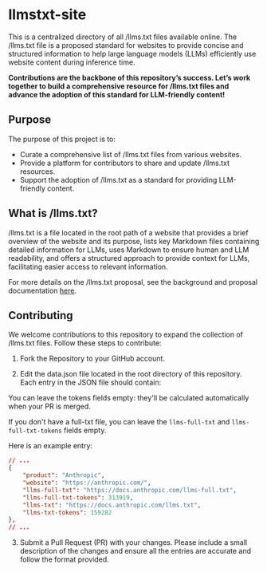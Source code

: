 # llmstxt-site

This is a centralized directory of all /llms.txt files available online. The /llms.txt file is a proposed standard for websites to provide concise and structured information to help large language models (LLMs) efficiently use website content during inference time.

**Contributions are the backbone of this repository’s success. Let’s work together to build a comprehensive resource for /llms.txt files and advance the adoption of this standard for LLM-friendly content!**

## Purpose

The purpose of this project is to:

-   Curate a comprehensive list of /llms.txt files from various websites.
-   Provide a platform for contributors to share and update /llms.txt resources.
-   Support the adoption of /llms.txt as a standard for providing LLM-friendly content.

## What is /llms.txt?

/llms.txt is a file located in the root path of a website that provides a brief overview of the website and its purpose, lists key Markdown files containing detailed information for LLMs, uses Markdown to ensure human and LLM readability, and offers a structured approach to provide context for LLMs, facilitating easier access to relevant information.

For more details on the /llms.txt proposal, see the background and proposal documentation [here](https://llmstxt.org/).

## Contributing

We welcome contributions to this repository to expand the collection of /llms.txt files. Follow these steps to contribute:

1. Fork the Repository to your GitHub account.

2. Edit the data.json file located in the root directory of this repository. Each entry in the JSON file should contain:

You can leave the tokens fields empty: they'll be calculated automatically when your PR is merged.

If you don't have a full-txt file, you can leave the `llms-full-txt` and `llms-full-txt-tokens` fields empty.

Here is an example entry:

```json
// ...
{
    "product": "Anthropic",
    "website": "https://anthropic.com/",
    "llms-full-txt": "https://docs.anthropic.com/llms-full.txt",
    "llms-full-txt-tokens": 313919,
    "llms-txt": "https://docs.anthropic.com/llms.txt",
    "llms-txt-tokens": 159282
},
// ...
```

3. Submit a Pull Request (PR) with your changes. Please include a small description of the changes and ensure all the entries are accurate and follow the format provided.
